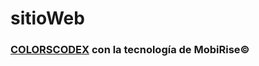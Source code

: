# sitioWeb

### [COLORSCODEX](https://colorscodex.github.io/sitioWeb/inicio.html) con la tecnología de MobiRise©
